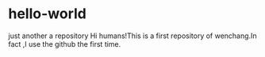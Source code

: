 # hello-world
just another a repository
Hi humans!This is a first repository of wenchang.In fact ,I use the github the first time.
